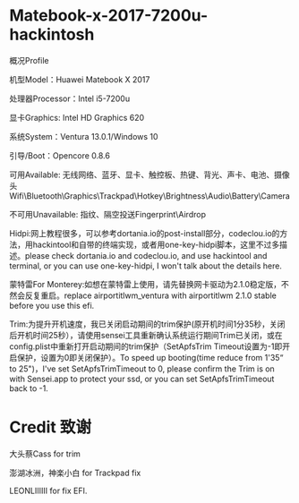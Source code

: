 # Matebook-x-2017-7200u-hackintosh

概况Profile

机型Model：Huawei Matebook X 2017

处理器Processor：Intel i5-7200u

显卡Graphics: Intel HD Graphics 620

系统System：Ventura 13.0.1/Windows 10

引导/Boot：Opencore 0.8.6

可用Available: 无线网络、蓝牙、显卡、触控板、热键、背光、声卡、电池、摄像头Wifi\Bluetooth\Graphics\Trackpad\Hotkey\Brightness\Audio\Battery\Camera

不可用Unavailable: 指纹、隔空投送Fingerprint\Airdrop

Hidpi:网上教程很多，可以参考dortania.io的post-install部分，codeclou.io的方法，用hackintool和自带的终端实现，或者用one-key-hidpi脚本，这里不过多描述。please check dortania.io and codeclou.io, and use hackintool and terminal, or you can use one-key-hidpi, I won't talk about the details here.

蒙特雷For Monterey:如想在蒙特雷上使用，请先替换网卡驱动为2.1.0稳定版，不然会反复重启。replace airportitlwm_ventura with airportitlwm 2.1.0 stable before you use this efi.

Trim:为提升开机速度，我已关闭启动期间的trim保护(原开机时间1分35秒，关闭后开机时间25秒），请使用sensei工具重新确认系统运行期间Trim已关闭，或在config.plist中重新打开启动期间的trim保护（SetApfsTrim Timeout设置为-1即开启保护，设置为0即关闭保护）。To speed up booting(time reduce from 1'35“ to 25")，I've set SetApfsTrimTimeout to 0, please confirm the Trim is on with Sensei.app to protect your ssd, or you can set SetApfsTrimTimeout back to -1.

# Credit 致谢

大头蔡Cass for trim

澎湖冰洲，神楽小白 for Trackpad fix

LEONLIIIIII for fix EFI.
